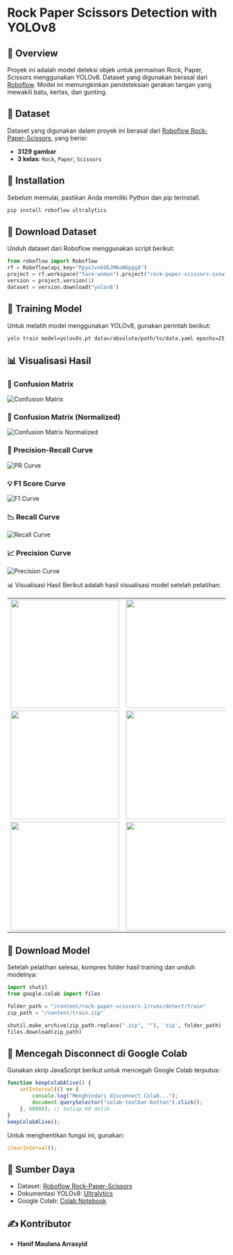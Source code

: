 # Rock Paper Scissors Detection with YOLOv8

## 📌 Overview

Proyek ini adalah model deteksi objek untuk permainan Rock, Paper, Scissors menggunakan YOLOv8. Dataset yang digunakan berasal dari [Roboflow](https://universe.roboflow.com/roboflow-58fyf/rock-paper-scissors-sxsw). Model ini memungkinkan pendeteksian gerakan tangan yang mewakili batu, kertas, dan gunting.

## 📂 Dataset

Dataset yang digunakan dalam proyek ini berasal dari [Roboflow Rock-Paper-Scissors](https://universe.roboflow.com/roboflow-58fyf/rock-paper-scissors-sxsw), yang berisi:

- **3129 gambar**
- **3 kelas**: `Rock`, `Paper`, `Scissors`

## 🚀 Installation

Sebelum memulai, pastikan Anda memiliki Python dan pip terinstall.

```bash
pip install roboflow ultralytics
```

## 👅 Download Dataset

Unduh dataset dari Roboflow menggunakan script berikut:

```python
from roboflow import Roboflow
rf = Roboflow(api_key="PpyxJvnkU6JM6oWUppg8")
project = rf.workspace("face-woman").project("rock-paper-scissors-sxsw-rzrbf")
version = project.version(1)
dataset = version.download("yolov8")
```

## 🎯 Training Model

Untuk melatih model menggunakan YOLOv8, gunakan perintah berikut:

```bash
yolo train model=yolov8s.pt data=/absolute/path/to/data.yaml epochs=25
```

## 📊 Visualisasi Hasil

### 🌟 Confusion Matrix
![Confusion Matrix](https://github.com/manap01/rock-paper-scissors-detection/blob/main/image/confusion_matrix.png)

### 🔄 Confusion Matrix (Normalized)
![Confusion Matrix Normalized](https://github.com/manap01/rock-paper-scissors-detection/blob/main/image/confusion_matrix_normalized.png)

### 🔄 Precision-Recall Curve
![PR Curve](https://github.com/manap01/rock-paper-scissors-detection/blob/main/image/PR_curve.png)

### 💡 F1 Score Curve
![F1 Curve](https://github.com/manap01/rock-paper-scissors-detection/blob/main/image/F1_curve.png)

### 📉 Recall Curve
![Recall Curve](https://github.com/manap01/rock-paper-scissors-detection/blob/main/image/R_curve.png)

### 📈 Precision Curve
![Precision Curve](https://github.com/manap01/rock-paper-scissors-detection/blob/main/image/P_curve.png)

📊 Visualisasi Hasil
Berikut adalah hasil visualisasi model setelah pelatihan:

<table> <tr> <td><img src="image/F1_curve.png" width="250"></td> <td><img src="image/PR_curve.png" width="250"></td> <td><img src="image/P_curve.png" width="250"></td> </tr> <tr> <td><img src="image/R_curve.png" width="250"></td> <td><img src="image/confusion_matrix.png" width="250"></td> <td><img src="image/confusion_matrix_normalized.png" width="250"></td> </tr> <tr> <td><img src="image/labels.jpg" width="250"></td> <td><img src="image/labels_correlogram.jpg" width="250"></td> <td><img src="image/results.png" width="250"></td> </tr> </table>

## 💾 Download Model

Setelah pelatihan selesai, kompres folder hasil training dan unduh modelnya:

```python
import shutil
from google.colab import files

folder_path = "/content/rock-paper-scissors-1/runs/detect/train"
zip_path = "/content/train.zip"

shutil.make_archive(zip_path.replace(".zip", ""), 'zip', folder_path)
files.download(zip_path)
```

## 📡 Mencegah Disconnect di Google Colab

Gunakan skrip JavaScript berikut untuk mencegah Google Colab terputus:

```javascript
function keepColabAlive() {
    setInterval(() => {
        console.log("Menghindari disconnect Colab...");
        document.querySelector("colab-toolbar-button").click();
    }, 60000); // Setiap 60 detik
}
keepColabAlive();
```

Untuk menghentikan fungsi ini, gunakan:

```javascript
clearInterval();
```

## 🔗 Sumber Daya

- Dataset: [Roboflow Rock-Paper-Scissors](https://universe.roboflow.com/roboflow-58fyf/rock-paper-scissors-sxsw)
- Dokumentasi YOLOv8: [Ultralytics](https://docs.ultralytics.com)
- Google Colab: [Colab Notebook](https://colab.research.google.com)

## ✍️ Kontributor

- **Hanif Maulana Arrasyid**

